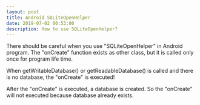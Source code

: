 ```yaml
---
layout: post
title: Android SQLiteOpenHelper
date: 2019-07-02 00:53:00
description: How to use SQLiteOpenHelper?
---
```


There should be careful when you use "SQLiteOpenHelper" in Android program.
The "onCreate" function exists as other class, but it is called only once for program life time.

When getWritableDatabase() or getReadableDatabase() is called and there is no database,
the "onCreate" is executed!

After the "onCreate" is executed, a database is created.
So the "onCreate" will not executed because database already exists.


